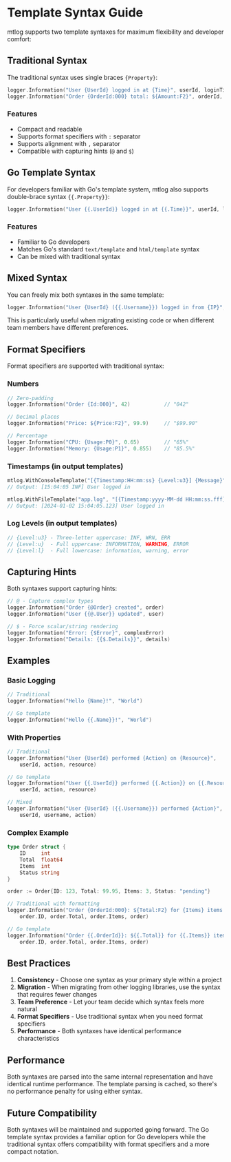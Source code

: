 # Template Syntax Guide

mtlog supports two template syntaxes for maximum flexibility and developer comfort:

## Traditional Syntax

The traditional syntax uses single braces `{Property}`:

```go
logger.Information("User {UserId} logged in at {Time}", userId, loginTime)
logger.Information("Order {OrderId:000} total: ${Amount:F2}", orderId, amount)
```

### Features
- Compact and readable
- Supports format specifiers with `:` separator
- Supports alignment with `,` separator
- Compatible with capturing hints (`@` and `$`)

## Go Template Syntax

For developers familiar with Go's template system, mtlog also supports double-brace syntax `{{.Property}}`:

```go
logger.Information("User {{.UserId}} logged in at {{.Time}}", userId, loginTime)
```

### Features
- Familiar to Go developers
- Matches Go's standard `text/template` and `html/template` syntax
- Can be mixed with traditional syntax

## Mixed Syntax

You can freely mix both syntaxes in the same template:

```go
logger.Information("User {UserId} ({{.Username}}) logged in from {IP}", userId, username, ipAddress)
```

This is particularly useful when migrating existing code or when different team members have different preferences.

## Format Specifiers

Format specifiers are supported with traditional syntax:

### Numbers
```go
// Zero-padding
logger.Information("Order {Id:000}", 42)           // "042"

// Decimal places
logger.Information("Price: ${Price:F2}", 99.9)     // "$99.90"

// Percentage
logger.Information("CPU: {Usage:P0}", 0.65)        // "65%"
logger.Information("Memory: {Usage:P1}", 0.855)    // "85.5%"
```

### Timestamps (in output templates)
```go
mtlog.WithConsoleTemplate("[{Timestamp:HH:mm:ss} {Level:u3}] {Message}")
// Output: [15:04:05 INF] User logged in

mtlog.WithFileTemplate("app.log", "[{Timestamp:yyyy-MM-dd HH:mm:ss.fff}] {Message}")
// Output: [2024-01-02 15:04:05.123] User logged in
```

### Log Levels (in output templates)
```go
// {Level:u3} - Three-letter uppercase: INF, WRN, ERR
// {Level:u}  - Full uppercase: INFORMATION, WARNING, ERROR
// {Level:l}  - Full lowercase: information, warning, error
```

## Capturing Hints

Both syntaxes support capturing hints:

```go
// @ - Capture complex types
logger.Information("Order {@Order} created", order)
logger.Information("User {{@.User}} updated", user)

// $ - Force scalar/string rendering
logger.Information("Error: {$Error}", complexError)
logger.Information("Details: {{$.Details}}", details)
```

## Examples

### Basic Logging
```go
// Traditional
logger.Information("Hello {Name}!", "World")

// Go template
logger.Information("Hello {{.Name}}!", "World")
```

### With Properties
```go
// Traditional
logger.Information("User {UserId} performed {Action} on {Resource}", 
    userId, action, resource)

// Go template
logger.Information("User {{.UserId}} performed {{.Action}} on {{.Resource}}", 
    userId, action, resource)

// Mixed
logger.Information("User {UserId} ({{.Username}}) performed {Action}", 
    userId, username, action)
```

### Complex Example
```go
type Order struct {
    ID     int
    Total  float64
    Items  int
    Status string
}

order := Order{ID: 123, Total: 99.95, Items: 3, Status: "pending"}

// Traditional with formatting
logger.Information("Order {OrderId:000}: ${Total:F2} for {Items} items - {@Order}", 
    order.ID, order.Total, order.Items, order)

// Go template
logger.Information("Order {{.OrderId}}: ${{.Total}} for {{.Items}} items - {{@.Order}}", 
    order.ID, order.Total, order.Items, order)
```

## Best Practices

1. **Consistency** - Choose one syntax as your primary style within a project
2. **Migration** - When migrating from other logging libraries, use the syntax that requires fewer changes
3. **Team Preference** - Let your team decide which syntax feels more natural
4. **Format Specifiers** - Use traditional syntax when you need format specifiers
5. **Performance** - Both syntaxes have identical performance characteristics

## Performance

Both syntaxes are parsed into the same internal representation and have identical runtime performance. The template parsing is cached, so there's no performance penalty for using either syntax.

## Future Compatibility

Both syntaxes will be maintained and supported going forward. The Go template syntax provides a familiar option for Go developers while the traditional syntax offers compatibility with format specifiers and a more compact notation.